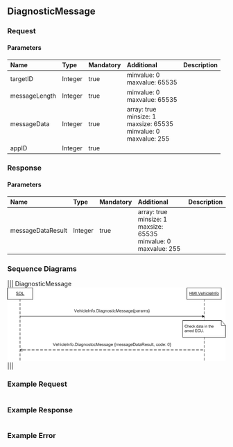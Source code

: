 ## DiagnosticMessage


### Request

#### Parameters

|Name|Type|Mandatory|Additional|Description|
|:---|:---|:--------|:---------|:----------|
|targetID|Integer|true|minvalue: 0<br>maxvalue: 65535||
|messageLength|Integer|true|minvalue: 0<br>maxvalue: 65535||
|messageData|Integer|true|array: true<br>minsize: 1<br>maxsize: 65535<br>minvalue: 0<br>maxvalue: 255||
|appID|Integer|true|||

### Response

#### Parameters

|Name|Type|Mandatory|Additional|Description|
|:---|:---|:--------|:---------|:----------|
|messageDataResult|Integer|true|array: true<br>minsize: 1<br>maxsize: 65535<br>minvalue: 0<br>maxvalue: 255||

### Sequence Diagrams
|||
DiagnosticMessage
![DiagnosticMessage](./assets/DiagnosticMessage.png)
|||

### Example Request

```json

```
### Example Response

```json

```

### Example Error

```json

```
